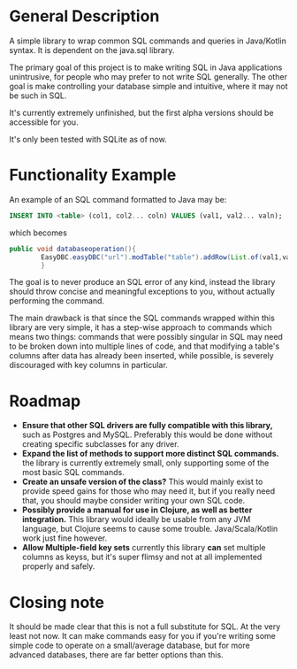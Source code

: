 # General Description

A simple library to wrap common SQL commands and queries in Java/Kotlin syntax. It is dependent on the java.sql library.

The primary goal of this project is to make writing SQL in Java applications unintrusive, for people who may prefer to not write SQL generally. The other goal is make controlling your database simple and intuitive, where it may not be such in SQL.

It's currently extremely unfinished, but the first alpha versions should be accessible for you.

It's only been tested with SQLite as of now.

# Functionality Example

An example of an SQL command formatted to Java may be:

```sql
INSERT INTO <table> (col1, col2... coln) VALUES (val1, val2... valn);
```

which becomes
```java
public void databaseoperation(){
        EasyDBC.easyDBC("url").modTable("table").addRow(List.of(val1,val2,valn))
        }
```

The goal is to never produce an SQL error of any kind, instead the library should throw concise and meaningful exceptions to you, without actually performing the command.

The main drawback is that since the SQL commands wrapped within this library are very simple, it has a step-wise approach to commands which means two things: commands that were possibly singular in SQL may need to be broken down into multiple lines of code, and that modifying a table's columns after data has already been inserted, while possible, is severely discouraged with key columns in particular.


# Roadmap
* **Ensure that other SQL drivers are fully compatible with this library,** such as Postgres and MySQL. Preferably this would be done without creating specific subclasses for any driver.
* **Expand the list of methods to support more distinct SQL commands.** the library is currently extremely small, only supporting some of the most basic SQL commands. 
* **Create an unsafe version of the class?** This would mainly exist to provide speed gains for those who may need it, but if you really need that, you should maybe consider writing your own SQL code.
* **Possibly provide a manual for use in Clojure, as well as better integration.** This library would ideally be usable from any JVM language, but Clojure seems to cause some trouble. Java/Scala/Kotlin work just fine however.
* **Allow Multiple-field key sets** currently this library **can** set multiple columns as keyss, but it's super flimsy and not at all implemented properly and safely.


# Closing note
It should be made clear that this is not a full substitute for SQL. At the very least not now. It can make commands easy for you if you're writing some simple code to operate on a small/average database, but for more advanced databases, there are far better options than this.
